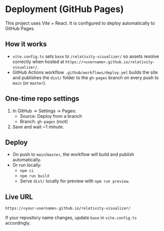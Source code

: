 # Deployment (GitHub Pages)

This project uses Vite + React. It is configured to deploy automatically to GitHub Pages.

## How it works
- `vite.config.ts` sets `base` to `/relativity-visualizer/` so assets resolve correctly when hosted at `https://<username>.github.io/relativity-visualizer/`.
- GitHub Actions workflow `.github/workflows/deploy.yml` builds the site and publishes the `dist/` folder to the `gh-pages` branch on every push to `main` (or `master`).

## One-time repo settings
1. In GitHub → Settings → Pages:
   - Source: Deploy from a branch
   - Branch: `gh-pages` (root)
2. Save and wait ~1 minute.

## Deploy
- On push to `main`/`master`, the workflow will build and publish automatically.
- Or run locally:
  - `npm ci`
  - `npm run build`
  - Serve `dist/` locally for preview with `npm run preview`.

## Live URL
`https://<your-username>.github.io/relativity-visualizer/`

If your repository name changes, update `base` in `vite.config.ts` accordingly.
